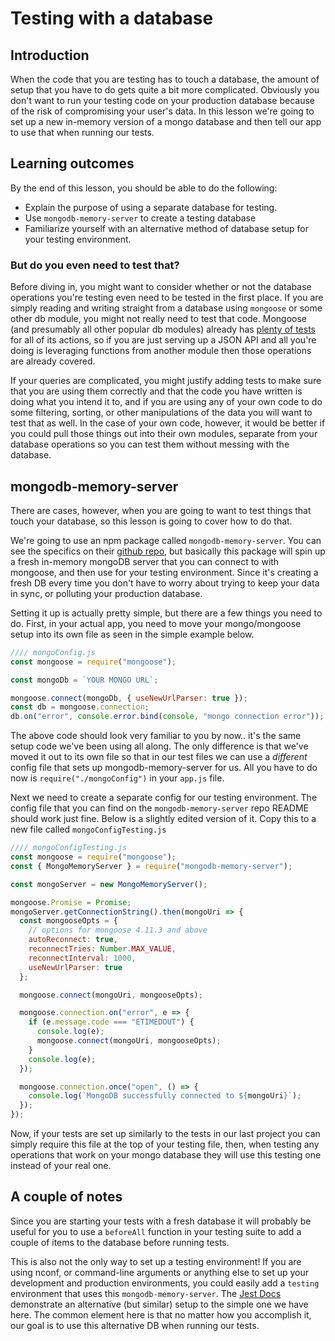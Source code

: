 # Testing with a database

## Introduction

When the code that you are testing has to touch a database, the amount of setup that you have to do gets quite a bit more complicated. Obviously you don't want to run your testing code on your production database because of the risk of compromising your user's data. In this lesson we're going to set up a new in-memory version of a mongo database and then tell our app to use that when running our tests.

## Learning outcomes

By the end of this lesson, you should be able to do the following:

* Explain the purpose of using a separate database for testing.
* Use `mongodb-memory-server` to create a testing database
* Familiarize yourself with an alternative method of database setup for your testing environment.

### But do you even need to test that?

Before diving in, you might want to consider whether or not the database operations you're testing even need to be tested in the first place. If you are simply reading and writing straight from a database using `mongoose` or some other db module, you might not really need to test that code. Mongoose \(and presumably all other popular db modules\) already has [plenty of tests](https://github.com/Automattic/mongoose/tree/master/test) for all of its actions, so if you are just serving up a JSON API and all you're doing is leveraging functions from another module then those operations are already covered.

If your queries are complicated, you might justify adding tests to make sure that you are using them correctly and that the code you have written is doing what you intend it to, and if you are using any of your own code to do some filtering, sorting, or other manipulations of the data you will want to test that as well. In the case of your own code, however, it would be better if you could pull those things out into their own modules, separate from your database operations so you can test them without messing with the database.

## mongodb-memory-server

There are cases, however, when you are going to want to test things that touch your database, so this lesson is going to cover how to do that.

We're going to use an npm package called `mongodb-memory-server`. You can see the specifics on their [github repo](https://github.com/nodkz/mongodb-memory-server), but basically this package will spin up a fresh in-memory mongoDB server that you can connect to with mongoose, and then use for your testing environment. Since it's creating a fresh DB every time you don't have to worry about trying to keep your data in sync, or polluting your production database.

Setting it up is actually pretty simple, but there are a few things you need to do. First, in your actual app, you need to move your mongo/mongoose setup into its own file as seen in the simple example below.

```javascript
//// mongoConfig.js
const mongoose = require("mongoose");

const mongoDb = `YOUR MONGO URL`;

mongoose.connect(mongoDb, { useNewUrlParser: true });
const db = mongoose.connection;
db.on("error", console.error.bind(console, "mongo connection error"));
```

The above code should look very familiar to you by now.. it's the same setup code we've been using all along. The only difference is that we've moved it out to its own file so that in our test files we can use a _different_ config file that sets up mongodb-memory-server for us. All you have to do now is `require("./mongoConfig")` in your `app.js` file.

Next we need to create a separate config for our testing environment. The config file that you can find on the `mongodb-memory-server` repo README should work just fine. Below is a slightly edited version of it. Copy this to a new file called `mongoConfigTesting.js`

```javascript
//// mongoConfigTesting.js 
const mongoose = require("mongoose");
const { MongoMemoryServer } = require("mongodb-memory-server");

const mongoServer = new MongoMemoryServer();

mongoose.Promise = Promise;
mongoServer.getConnectionString().then(mongoUri => {
  const mongooseOpts = {
    // options for mongoose 4.11.3 and above
    autoReconnect: true,
    reconnectTries: Number.MAX_VALUE,
    reconnectInterval: 1000,
    useNewUrlParser: true
  };

  mongoose.connect(mongoUri, mongooseOpts);

  mongoose.connection.on("error", e => {
    if (e.message.code === "ETIMEDOUT") {
      console.log(e);
      mongoose.connect(mongoUri, mongooseOpts);
    }
    console.log(e);
  });

  mongoose.connection.once("open", () => {
    console.log(`MongoDB successfully connected to ${mongoUri}`);
  });
});
```

Now, if your tests are set up similarly to the tests in our last project you can simply require this file at the top of your testing file, then, when testing any operations that work on your mongo database they will use this testing one instead of your real one.

## A couple of notes

Since you are starting your tests with a fresh database it will probably be useful for you to use a `beforeAll` function in your testing suite to add a couple of items to the database before running tests.

This is also not the only way to set up a testing environment! If you are using nconf, or command-line arguments or anything else to set up your development and production environments, you could easily add a `testing` environment that uses this `mongodb-memory-server`. The [Jest Docs](https://jestjs.io/docs/en/mongodb) demonstrate an alternative \(but similar\) setup to the simple one we have here. The common element here is that no matter how you accomplish it, our goal is to use this alternative DB when running our tests.

